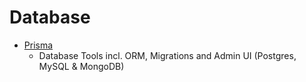 # Database

* [Prisma](https://github.com/prisma/prisma)
    * Database Tools incl. ORM, Migrations and Admin UI (Postgres, MySQL & MongoDB)